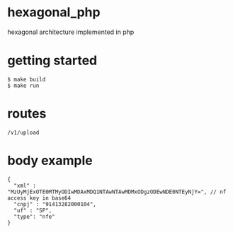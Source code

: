 # hexagonal_php
hexagonal architecture implemented in php

# getting started
```
$ make build
$ make run 
```
# routes
`/v1/upload`

# body example

```
{
  "xml" : "MzUyMjExOTE0MTMyODIwMDAxMDQ1NTAwNTAwMDMxODgzODEwNDE0NTEyNjY=", // nf access key in base64
  "cnpj" : "91413282000104",
  "uf" : "SP",
  "type": "nfe"
}
```
